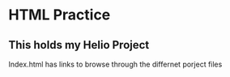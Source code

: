 # HTML Practice
## This holds my Helio Project

Index.html has links to browse through the differnet porject files
